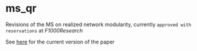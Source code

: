 ms_qr
=====

Revisions of the MS on realized network modularity, currently `approved with reservations` at *F1000Research*

See [here](http://f1000research.com/articles/2-130/v1) for the current version of the paper
